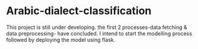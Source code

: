 # Arabic-dialect-classification
This project is still under developing. the first 2 processes-data fetching & data preprocessing- have concluded. I intend to start the modelling process followed by deploying the model using flask.
